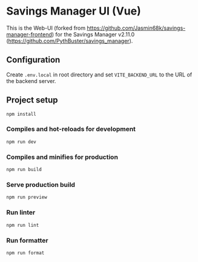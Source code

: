 # Savings Manager UI (Vue)

This is the Web-UI (forked from https://github.com/Jasmin68k/savings-manager-frontend) for the
Savings Manager v2.11.0 (https://github.com/PythBuster/savings_manager).


## Configuration

Create `.env.local` in root directory and set `VITE_BACKEND_URL` to the URL of the backend server.


## Project setup

```
npm install
```


### Compiles and hot-reloads for development

```
npm run dev
```

### Compiles and minifies for production

```
npm run build
```

### Serve production build

```
npm run preview
```

### Run linter

```
npm run lint
```

### Run formatter

```
npm run format
```